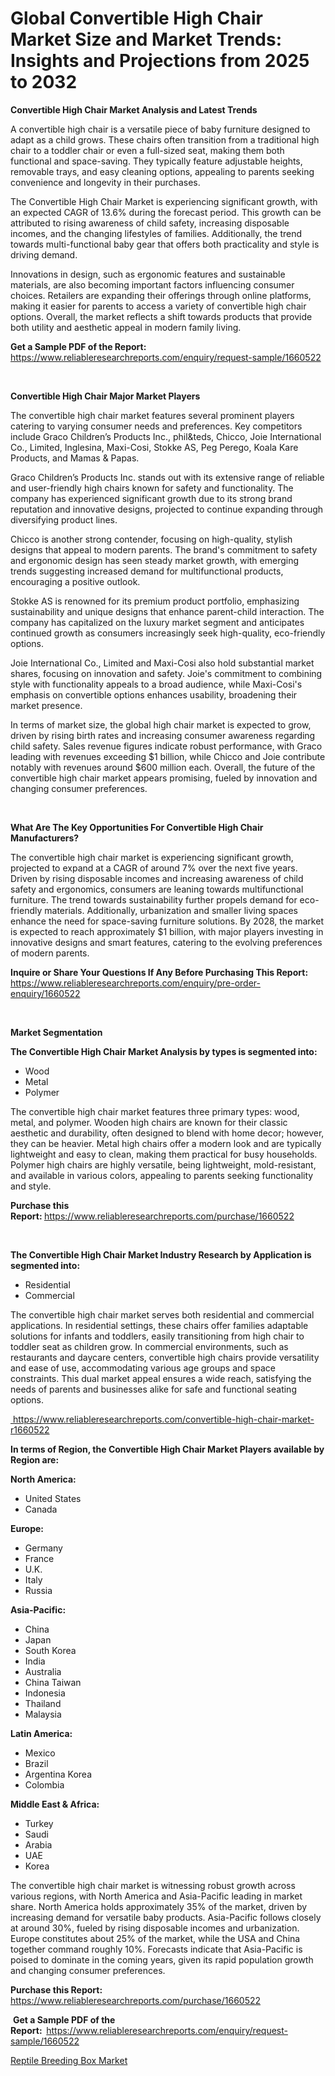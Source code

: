 <p><h1>Global Convertible High Chair Market Size and Market Trends: Insights and Projections from 2025 to 2032</h1></p><p><strong>Convertible High Chair Market Analysis and Latest Trends</strong></p>
<p><p>A convertible high chair is a versatile piece of baby furniture designed to adapt as a child grows. These chairs often transition from a traditional high chair to a toddler chair or even a full-sized seat, making them both functional and space-saving. They typically feature adjustable heights, removable trays, and easy cleaning options, appealing to parents seeking convenience and longevity in their purchases.</p><p>The Convertible High Chair Market is experiencing significant growth, with an expected CAGR of 13.6% during the forecast period. This growth can be attributed to rising awareness of child safety, increasing disposable incomes, and the changing lifestyles of families. Additionally, the trend towards multi-functional baby gear that offers both practicality and style is driving demand. </p><p>Innovations in design, such as ergonomic features and sustainable materials, are also becoming important factors influencing consumer choices. Retailers are expanding their offerings through online platforms, making it easier for parents to access a variety of convertible high chair options. Overall, the market reflects a shift towards products that provide both utility and aesthetic appeal in modern family living.</p></p>
<p><strong>Get a Sample PDF of the Report:&nbsp;</strong> <a href="https://www.reliableresearchreports.com/enquiry/request-sample/1660522?utm_campaign=2128&utm_medium=2&utm_source=Github&utm_content=ia&utm_term=08022025&utm_id=convertible-high-chair">https://www.reliableresearchreports.com/enquiry/request-sample/1660522</a></p>
<p>&nbsp;</p>
<p><strong>Convertible High Chair Major Market Players</strong></p>
<p><p>The convertible high chair market features several prominent players catering to varying consumer needs and preferences. Key competitors include Graco Children’s Products Inc., phil&teds, Chicco, Joie International Co., Limited, Inglesina, Maxi-Cosi, Stokke AS, Peg Perego, Koala Kare Products, and Mamas & Papas.</p><p>Graco Children’s Products Inc. stands out with its extensive range of reliable and user-friendly high chairs known for safety and functionality. The company has experienced significant growth due to its strong brand reputation and innovative designs, projected to continue expanding through diversifying product lines.</p><p>Chicco is another strong contender, focusing on high-quality, stylish designs that appeal to modern parents. The brand's commitment to safety and ergonomic design has seen steady market growth, with emerging trends suggesting increased demand for multifunctional products, encouraging a positive outlook.</p><p>Stokke AS is renowned for its premium product portfolio, emphasizing sustainability and unique designs that enhance parent-child interaction. The company has capitalized on the luxury market segment and anticipates continued growth as consumers increasingly seek high-quality, eco-friendly options.</p><p>Joie International Co., Limited and Maxi-Cosi also hold substantial market shares, focusing on innovation and safety. Joie's commitment to combining style with functionality appeals to a broad audience, while Maxi-Cosi's emphasis on convertible options enhances usability, broadening their market presence.</p><p>In terms of market size, the global high chair market is expected to grow, driven by rising birth rates and increasing consumer awareness regarding child safety. Sales revenue figures indicate robust performance, with Graco leading with revenues exceeding $1 billion, while Chicco and Joie contribute notably with revenues around $600 million each. Overall, the future of the convertible high chair market appears promising, fueled by innovation and changing consumer preferences.</p></p>
<p>&nbsp;</p>
<p><strong>What Are The Key Opportunities For Convertible High Chair Manufacturers?</strong></p>
<p><p>The convertible high chair market is experiencing significant growth, projected to expand at a CAGR of around 7% over the next five years. Driven by rising disposable incomes and increasing awareness of child safety and ergonomics, consumers are leaning towards multifunctional furniture. The trend towards sustainability further propels demand for eco-friendly materials. Additionally, urbanization and smaller living spaces enhance the need for space-saving furniture solutions. By 2028, the market is expected to reach approximately $1 billion, with major players investing in innovative designs and smart features, catering to the evolving preferences of modern parents.</p></p>
<p><strong>Inquire or Share Your Questions If Any Before Purchasing This Report:</strong> <a href="https://www.reliableresearchreports.com/enquiry/pre-order-enquiry/1660522?utm_campaign=2128&utm_medium=2&utm_source=Github&utm_content=ia&utm_term=08022025&utm_id=convertible-high-chair">https://www.reliableresearchreports.com/enquiry/pre-order-enquiry/1660522</a></p>
<p>&nbsp;</p>
<p><strong>Market Segmentation</strong></p>
<p><strong>The Convertible High Chair Market Analysis by types is segmented into:</strong></p>
<p><ul><li>Wood</li><li>Metal</li><li>Polymer</li></ul></p>
<p><p>The convertible high chair market features three primary types: wood, metal, and polymer. Wooden high chairs are known for their classic aesthetic and durability, often designed to blend with home decor; however, they can be heavier. Metal high chairs offer a modern look and are typically lightweight and easy to clean, making them practical for busy households. Polymer high chairs are highly versatile, being lightweight, mold-resistant, and available in various colors, appealing to parents seeking functionality and style.</p></p>
<p><strong>Purchase this Report:&nbsp;</strong><a href="https://www.reliableresearchreports.com/purchase/1660522?utm_campaign=2128&utm_medium=2&utm_source=Github&utm_content=ia&utm_term=08022025&utm_id=convertible-high-chair">https://www.reliableresearchreports.com/purchase/1660522</a></p>
<p>&nbsp;</p>
<p><strong>The Convertible High Chair Market Industry Research by Application is segmented into:</strong></p>
<p><ul><li>Residential</li><li>Commercial</li></ul></p>
<p><p>The convertible high chair market serves both residential and commercial applications. In residential settings, these chairs offer families adaptable solutions for infants and toddlers, easily transitioning from high chair to toddler seat as children grow. In commercial environments, such as restaurants and daycare centers, convertible high chairs provide versatility and ease of use, accommodating various age groups and space constraints. This dual market appeal ensures a wide reach, satisfying the needs of parents and businesses alike for safe and functional seating options.</p></p>
<p><a href="https://www.reliableresearchreports.com/convertible-high-chair-market-r1660522?utm_campaign=2128&utm_medium=2&utm_source=Github&utm_content=ia&utm_term=08022025&utm_id=convertible-high-chair">&nbsp;https://www.reliableresearchreports.com/convertible-high-chair-market-r1660522</a></p>
<p><strong>In terms of Region, the Convertible High Chair Market Players available by Region are:</strong></p>
<p>
    <p> <strong> North America: </strong>
        <ul>
            <li>United States</li>
            <li>Canada</li>
        </ul>
        </p> 
    <p> <strong> Europe: </strong>
        <ul>
            <li>Germany</li>
            <li>France</li>
            <li>U.K.</li>
            <li>Italy</li>
            <li>Russia</li>
        </ul>
        </p> 
    <p> <strong> Asia-Pacific: </strong>
        <ul>
            <li>China</li>
            <li>Japan</li>
            <li>South Korea</li>
            <li>India</li>
            <li>Australia</li>
            <li>China Taiwan</li>
            <li>Indonesia</li>
            <li>Thailand</li>
            <li>Malaysia</li>
        </ul>
        </p> 
    <p> <strong> Latin America: </strong>
        <ul>
            <li>Mexico</li>
            <li>Brazil</li>
            <li>Argentina Korea</li>
            <li>Colombia</li>
        </ul>
        </p> 
    <p> <strong> Middle East & Africa: </strong>
        <ul>
            <li>Turkey</li>
            <li>Saudi</li>
            <li>Arabia</li>
            <li>UAE</li>
            <li>Korea</li>
        </ul>
    </p>
    </p>
<p><p>The convertible high chair market is witnessing robust growth across various regions, with North America and Asia-Pacific leading in market share. North America holds approximately 35% of the market, driven by increasing demand for versatile baby products. Asia-Pacific follows closely at around 30%, fueled by rising disposable incomes and urbanization. Europe constitutes about 25% of the market, while the USA and China together command roughly 10%. Forecasts indicate that Asia-Pacific is poised to dominate in the coming years, given its rapid population growth and changing consumer preferences.</p></p>
<p><strong>Purchase this Report: </strong><a href="https://www.reliableresearchreports.com/purchase/1660522?utm_campaign=2128&utm_medium=2&utm_source=Github&utm_content=ia&utm_term=08022025&utm_id=convertible-high-chair">https://www.reliableresearchreports.com/purchase/1660522</a></p>
<p>&nbsp;<strong>Get a Sample PDF of the Report:&nbsp;&nbsp;</strong><a href="https://www.reliableresearchreports.com/enquiry/request-sample/1660522?utm_campaign=2128&utm_medium=2&utm_source=Github&utm_content=ia&utm_term=08022025&utm_id=convertible-high-chair">https://www.reliableresearchreports.com/enquiry/request-sample/1660522</a></p>
<p><strong></strong></p>
<p><p><a href="https://github.com/MariaWashington76/Market-Research-Report-List-1/blob/main/reptile-breeding-box-market.md?utm_campaign=2128&utm_medium=2&utm_source=Github&utm_content=ia&utm_term=08022025&utm_id=convertible-high-chair">Reptile Breeding Box Market</a></p></p>